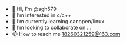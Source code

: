 - 👋 Hi, I’m @sgh579
- 👀 I’m interested in c/c++
- 🌱 I’m currently learning canopen/linux
- 💞️ I’m looking to collaborate on ...
- 📫 How to reach me 18260321259@163.com

<!---
sgh579/sgh579 is a ✨ special ✨ repository because its `README.md` (this file) appears on your GitHub profile.
You can click the Preview link to take a look at your changes.
--->
